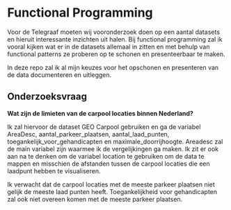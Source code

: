 # Functional Programming

Voor de Telegraaf moeten wij vooronderzoek doen op een aantal datasets en hieruit interessante inzichten uit halen. Bij functional programming zal ik vooral kijken wat er in de 
datasets allemaal in zitten en met behulp van functional patterns ze proberen op te schonen en presenteerbaar te maken.

In deze repo zal ik al mijn keuzes voor het opschonen en presenteren van de data documenteren en uitleggen.

## Onderzoeksvraag

**Wat zijn de limieten van de carpool locaties binnen Nederland?**

Ik zal hiervoor de dataset GEO Carpool gebruiken en ga de variabel AreaDesc, aantal_parkeer_plaatsen, aantal_laad_punten, toegankelijk_voor_gehandicapten en maximale_doorrijhoogte. Areadesc zal de main variabel zijn waarmee ik de vergelijkingen ga maken. Ik zit er ook aan na te denken om de variabel location te gebruiken om de data te mappen en misschien de afstanden tussen de carpool locaties die een laadpunt hebben te visualiseren.

Ik verwacht dat de carpool locaties met de meeste parkeer plaatsen niet gelijk de meeste laad punten heeft. Toegankelijkheid voor gehandicapten zal ook niet overeen komen met
de meeste parkeer plaatsen.
